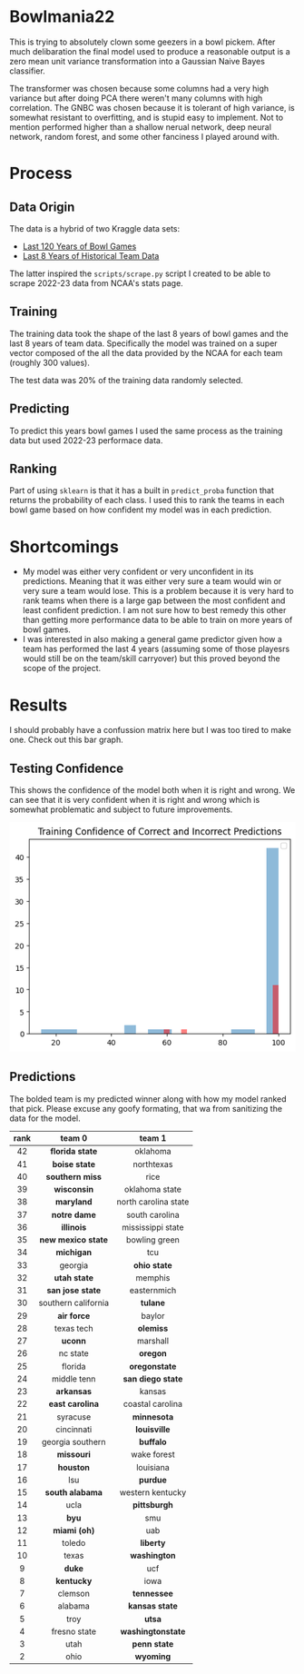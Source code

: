 # Bowlmania22
This is trying to absolutely clown some geezers in a bowl pickem. After much delibaration the final model used to produce a reasonable output is a zero mean unit variance transformation into a Gaussian Naive Bayes classifier. 

The transformer was chosen because some columns had a very high variance but after doing PCA there weren't many columns with high correlation. The GNBC was chosen because it is tolerant of high variance, is somewhat resistant to overfitting, and is stupid easy to implement. Not to mention performed higher than a shallow nerual network, deep neural network, random forest, and some other fanciness I played around with. 

# Process

## Data Origin
The data is a hybrid of two Kraggle data sets:

- [Last 120 Years of Bowl Games](https://www.kaggle.com/datasets/mattop/college-football-bowl-games-1902-2022)
- [Last 8 Years of Historical Team Data](https://www.kaggle.com/datasets/jeffgallini/college-football-team-stats-2019/code?resource=download&select=cfb21.csv)

The latter inspired the `scripts/scrape.py` script I created to be able to scrape 2022-23 data from NCAA's stats page. 

## Training 

The training data took the shape of the last 8 years of bowl games and the last 8 years of team data. Specifically the model was trained on a super vector composed of the all the data provided by the NCAA for each team (roughly 300 values). 

The test data was 20% of the training data randomly selected.

## Predicting

To predict this years bowl games I used the same process as the training data but used 2022-23 performace data. 

## Ranking

Part of using `sklearn` is that it has a built in `predict_proba` function that returns the probability of each class. I used this to rank the teams in each bowl game based on how confident my model was in each prediction.

# Shortcomings

- My model was either very confident or very unconfident in its predictions. Meaning that it was either very sure a team would win or very sure a team would lose. This is a problem because it is very hard to rank teams when there is a large gap between the most confident and least confident prediction. I am not sure how to best remedy this other than getting more performance data to be able to train on more years of bowl games. 
- I was interested in also making a general game predictor given how a team has performed the last 4 years (assuming some of those playesrs would still be on the team/skill carryover) but this proved beyond the scope of the project.

# Results

I should probably have a confussion matrix here but I was too tired to make one. Check out this bar graph.

## Testing Confidence

This shows the confidence of the model both when it is right and wrong. We can see that it is very confident when it is right and wrong which is somewhat problematic and subject to future improvements.

![Confidence](.github/train_conf.png)

## Predictions

The bolded team is my predicted winner along with how my model ranked that pick. Please excuse any goofy formating, that wa from sanitizing the data for the model.

|rank|team 0|team 1|
|:---:|:---:|:---:|
|42|**florida state**|oklahoma|
|41|**boise state**|northtexas|
|40|**southern miss**|rice|
|39|**wisconsin**|oklahoma state|
|38|**maryland**|north carolina state|
|37|**notre dame**|south carolina|
|36|**illinois**|mississippi state|
|35|**new mexico state**|bowling green|
|34|**michigan**|tcu|
|33|georgia|**ohio state**|
|32|**utah state**|memphis|
|31|**san jose state**|easternmich|
|30|southern california|**tulane**|
|29|**air force**|baylor|
|28|texas tech|**olemiss**|
|27|**uconn**|marshall|
|26|nc state|**oregon**|
|25|florida|**oregonstate**|
|24|middle tenn|**san diego state**|
|23|**arkansas**|kansas|
|22|**east carolina**|coastal carolina|
|21|syracuse|**minnesota**|
|20|cincinnati|**louisville**|
|19|georgia southern|**buffalo**|
|18|**missouri**|wake forest|
|17|**houston**|louisiana|
|16|lsu|**purdue**|
|15|**south alabama**|western kentucky|
|14|ucla|**pittsburgh**|
|13|**byu**|smu|
|12|**miami (oh)**|uab|
|11|toledo|**liberty**|
|10|texas|**washington**|
|9|**duke**|ucf|
|8|**kentucky**|iowa|
|7|clemson|**tennessee**|
|6|alabama|**kansas state**|
|5|troy|**utsa**|
|4|fresno state|**washingtonstate**|
|3|utah|**penn state**|
|2|ohio|**wyoming**|
